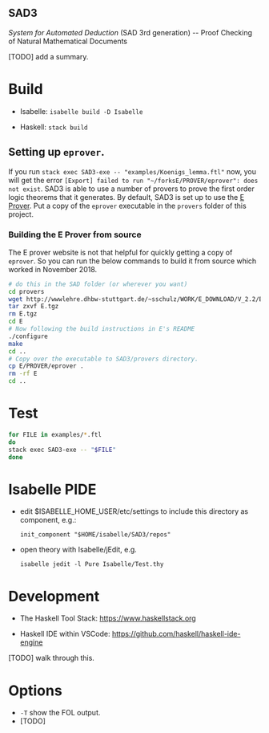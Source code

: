 ## SAD3 ##

*System for Automated Deduction* (SAD 3rd generation) -- Proof Checking of Natural Mathematical Documents

[TODO] add a summary.

# Build #

* Isabelle:
      ```
      isabelle build -D Isabelle
      ```

* Haskell:
      ```
      stack build
      ```
## Setting up `eprover`.

If you run `stack exec SAD3-exe -- "examples/Koenigs_lemma.ftl"` now, you will get the error `[Export] failed to run "~/forksE/PROVER/eprover": does not exist`.
SAD3 is able to use a number of provers to prove the first order logic theorems that it generates. By default, SAD3 is set up to use the [E Prover](https://wwwlehre.dhbw-stuttgart.de/~sschulz/E/Download.html).
Put a copy of the `eprover` executable in the `provers` folder of this project.

### Building the E Prover from source
The E prover website is not that helpful for quickly getting a copy of `eprover`. 
So you can run the below commands to build it from source which worked in November 2018.
```sh
# do this in the SAD folder (or wherever you want)
cd provers
wget http://wwwlehre.dhbw-stuttgart.de/~sschulz/WORK/E_DOWNLOAD/V_2.2/E.tgz
tar zxvf E.tgz
rm E.tgz
cd E
# Now following the build instructions in E's README
./configure
make
cd ..
# Copy over the executable to SAD3/provers directory.
cp E/PROVER/eprover .
rm -rf E
cd ..
```

# Test #
```sh
for FILE in examples/*.ftl
do
stack exec SAD3-exe -- "$FILE"
done
```

# Isabelle PIDE #

* edit $ISABELLE_HOME_USER/etc/settings to include this directory as component, e.g.:

      init_component "$HOME/isabelle/SAD3/repos"

* open theory with Isabelle/jEdit, e.g.

      isabelle jedit -l Pure Isabelle/Test.thy


# Development #

* The Haskell Tool Stack: https://www.haskellstack.org

* Haskell IDE within VSCode: https://github.com/haskell/haskell-ide-engine

[TODO] walk through this.


# Options #

- `-T` show the FOL output.
- [TODO]